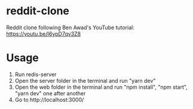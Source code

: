 # reddit-clone

Reddit clone following Ben Awad's YouTube tutorial: https://youtu.be/I6ypD7qv3Z8

# Usage
1. Run redis-server
2. Open the server folder in the terminal and run "yarn dev"
3. Open the web folder in the terminal and run "npm install", "npm start", "yarn dev" one after another
4. Go to http://localhost:3000/
